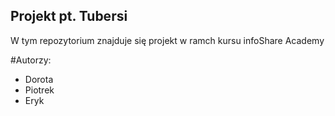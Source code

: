 ## Projekt pt. Tubersi

W tym repozytorium znajduje się projekt w ramch kursu infoShare Academy

#Autorzy:
- Dorota 
- Piotrek
- Eryk